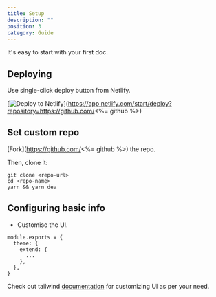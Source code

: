 ```yaml
---
title: Setup
description: ""
position: 3
category: Guide
---
```


It's easy to start with your first doc.

## Deploying

Use single-click deploy button from Netlify.

[![Deploy to Netlify](https://www.netlify.com/img/deploy/button.svg)](https://app.netlify.com/start/deploy?repository=https://github.com/<%= github %>)

## Set custom repo

[Fork](https://github.com/<%= github %>) the repo.

Then, clone it:

```
git clone <repo-url>
cd <repo-name>
yarn && yarn dev
```

## Configuring basic info

* Customise the UI.

```js[nuxt.config.js]
module.exports = {
  theme: {
    extend: {
      ...
    },
  },
}
```

Check out tailwind [documentation](https://tailwindcss.com/docs/configuration) for customizing UI as per your need.

